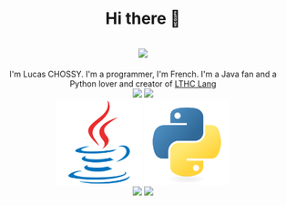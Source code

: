 <div align="center">
  <h1>Hi there 👋</h1>
  <br/>
  <img src="https://komarev.com/ghpvc/?username=LTHCTheMaster&color=grey"/>
  <br/>
  <br/>
  I'm Lucas CHOSSY. I'm a programmer, I'm French. I'm a Java fan and a Python lover and creator of <a href="https://github.com/LTHCTheMaster/LTHC-Lang">LTHC Lang</a>
  <br/>
  <img src="https://github-readme-stats.vercel.app/api?username=LTHCTheMaster&hide=issues&show_icons=true&theme=blue-green"/>
  <img src="https://github-readme-stats.vercel.app/api/top-langs/?username=LTHCTheMaster&layout=compact&theme=blue-green&size_weight=0.5&count_weight=0.5&hide=html,glsl,php,css&langs_count=6"/>
  <br/>
  <div>
    <img src="https://github.com/devicons/devicon/blob/master/icons/java/java-original.svg" width="150px"/>
    <img src="https://github.com/devicons/devicon/blob/master/icons/python/python-original.svg" width="150px"/>
  </div>
  <div>
    <img src="https://github-readme-stats.vercel.app/api/pin/?username=LTHCTheMaster&repo=MineChemistry-CraftIndustries&theme=blue-green" width="150px"/>
    <img src="https://github-readme-stats.vercel.app/api/pin/?username=LTHCTheMaster&repo=The-Advancenergy&theme=blue-green" width="150px"/>
  </div>
  </div>
<br/>
